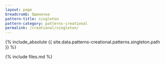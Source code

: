 ```yaml
---
layout: page
breadcrumb: Одиночка
pattern-title: singleton
pattern-category: patterns-creational
permalink: /creational/singleton/
---
```


{% include_absolute {{ site.data.patterns-creational.patterns.singleton.path }} %}

{% include files.md %}
